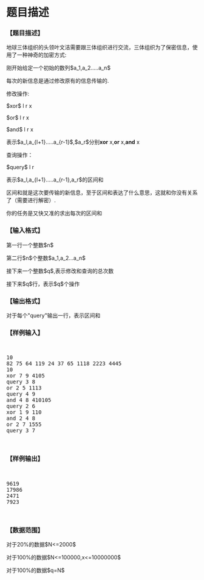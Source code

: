 # 题目描述


<h3>
【题目描述】
</h3>
<p>
地球三体组织的头领叶文洁需要跟三体组织进行交流，三体组织为了保密信息，使用了一种神奇的加密方式:
</p>
<p>
刚开始给定一个初始的数列$a_1,a_2.....a_n$
</p>
<p>
每次的新信息是通过修改原有的信息传输的.
</p>
<p>
修改操作:
</p>
<p>
$xor$ l r x
</p>
<p>
$or$ l r x
</p>
<p>
$and$ l r x
</p>
<p>
表示$a_l,a_{l+1}.....a_{r-1}$,$a_r$分别<strong>xor</strong> x,<strong>or</strong> x,<strong>and</strong> x
</p>
<p>
查询操作：
</p>
<p>
$query$ l r
</p>
<p>
表示$a_l,a_{l+1}.....a_{r-1},a_r$的区间和
</p>
<p>
区间和就是这次要传输的新信息，至于区间和表达了什么意思，这就和你没有关系了（需要进行解密）.
</p>
<p>
你的任务是又快又准的求出每次的区间和
</p>
<h3>
【输入格式】
</h3>
<p>
第一行一个整数$n$
</p>
<p>
第二行$n$个整数$a_1,a_2...a_n$
</p>
<p>
接下来一个整数$q$,表示修改和查询的总次数
</p>
<p>
接下来$q$行，表示$q$个操作
</p>
<h3>
【输出格式】
</h3>
<p>
对于每个&#34;query&#34;输出一行，表示区间和
</p>
<h3>
【样例输入】
</h3>
<pre><p>
10
82 75 64 119 24 37 65 1118 2223 4445
10
xor 7 9 4105
query 3 8
or 2 5 1113
query 4 9
and 4 8 410105
query 2 6
xor 1 9 110
and 2 4 8
or 2 7 1555
query 3 7
</p>
</pre>
<h3>
【样例输出】
</h3>
<pre><p>
9619
17986
2471
7923
</p>
</pre>
<h3>
【数据范围】
</h3>
<p>
对于20%的数据$N&lt;=2000$
</p>
<p>
对于100%的数据$N&lt;=100000,x&lt;=10000000$
</p>
<p>
对于100%的数据$q=N$
</p>
